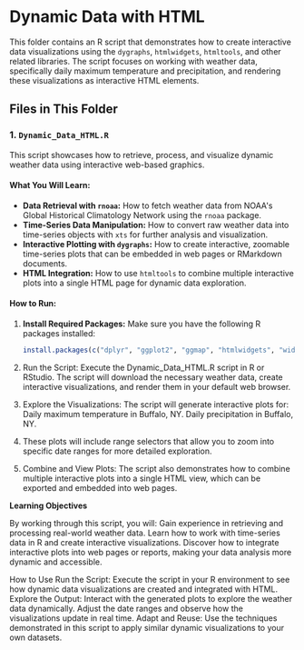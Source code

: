 # Dynamic Data with HTML

This folder contains an R script that demonstrates how to create interactive data visualizations using the `dygraphs`, `htmlwidgets`, `htmltools`, and other related libraries. The script focuses on working with weather data, specifically daily maximum temperature and precipitation, and rendering these visualizations as interactive HTML elements.

## Files in This Folder

### 1. `Dynamic_Data_HTML.R`

This script showcases how to retrieve, process, and visualize dynamic weather data using interactive web-based graphics.

#### What You Will Learn:

- **Data Retrieval with `rnoaa`:** How to fetch weather data from NOAA's Global Historical Climatology Network using the `rnoaa` package.
- **Time-Series Data Manipulation:** How to convert raw weather data into time-series objects with `xts` for further analysis and visualization.
- **Interactive Plotting with `dygraphs`:** How to create interactive, zoomable time-series plots that can be embedded in web pages or RMarkdown documents.
- **HTML Integration:** How to use `htmltools` to combine multiple interactive plots into a single HTML page for dynamic data exploration.

#### How to Run:

1. **Install Required Packages:**
   Make sure you have the following R packages installed:

   ```r
   install.packages(c("dplyr", "ggplot2", "ggmap", "htmlwidgets", "widgetframe", "htmltools", "tidyverse", "rnoaa", "xts", "dygraphs"))
   ```
2. Run the Script: Execute the Dynamic_Data_HTML.R script in R or RStudio. The script will download the necessary weather data, create interactive visualizations, and render them in your default web browser.

3. Explore the Visualizations: The script will generate interactive plots for:
        Daily maximum temperature in Buffalo, NY.
        Daily precipitation in Buffalo, NY.

4. These plots will include range selectors that allow you to zoom into specific date ranges for more detailed exploration.

5. Combine and View Plots: The script also demonstrates how to combine multiple interactive plots into a single HTML view, which can be exported and embedded into web pages.

**Learning Objectives**

By working through this script, you will:
    Gain experience in retrieving and processing real-world weather data.
    Learn how to work with time-series data in R and create interactive visualizations.
    Discover how to integrate interactive plots into web pages or reports, making your data analysis more dynamic and accessible.

How to Use
    Run the Script: Execute the script in your R environment to see how dynamic data visualizations are created and integrated with HTML.
    Explore the Output: Interact with the generated plots to explore the weather data dynamically. Adjust the date ranges and observe how the visualizations update in real time.
    Adapt and Reuse: Use the techniques demonstrated in this script to apply similar dynamic visualizations to your own datasets.